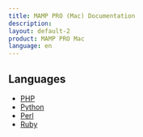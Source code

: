 ```yaml
---
title: MAMP PRO (Mac) Documentation
description: 
layout: default-2
product: MAMP PRO Mac
language: en
---
```


## Languages

- [PHP](PHP/)  
- [Python](Python/)  
- [Perl](Perl/)  
- [Ruby](Ruby/)  
